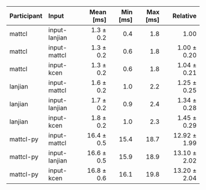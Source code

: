 | Participant | Input | Mean [ms] | Min [ms] | Max [ms] | Relative |
|:---|:---|---:|---:|---:|---:|
| mattcl | input-lanjian | 1.3 ± 0.2 | 0.4 | 1.8 | 1.00 |
| mattcl | input-mattcl | 1.3 ± 0.2 | 0.6 | 1.8 | 1.00 ± 0.20 |
| mattcl | input-kcen | 1.3 ± 0.2 | 0.6 | 1.8 | 1.04 ± 0.21 |
| lanjian | input-mattcl | 1.6 ± 0.2 | 1.0 | 2.2 | 1.25 ± 0.25 |
| lanjian | input-lanjian | 1.7 ± 0.2 | 0.9 | 2.4 | 1.34 ± 0.28 |
| lanjian | input-kcen | 1.8 ± 0.2 | 1.0 | 2.3 | 1.45 ± 0.29 |
| mattcl-py | input-mattcl | 16.4 ± 0.5 | 15.4 | 18.7 | 12.92 ± 1.99 |
| mattcl-py | input-lanjian | 16.6 ± 0.5 | 15.9 | 18.9 | 13.10 ± 2.02 |
| mattcl-py | input-kcen | 16.8 ± 0.6 | 16.1 | 19.8 | 13.20 ± 2.04 |
